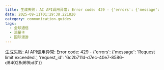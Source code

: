 ```yaml
---
title: 生成失败: AI API调用异常: Error code: 429 - {'errors': {'message': 'Request limit exceeded.', 'request_id': '8e4a6510-daef-4ce7-a49e-0f816a198427'}}
date: 2025-09-11T01:29:38.221820
category: communication-guides
tags:
  - 全球通信
  - 流量卡
  - 国际漫游
---
```


生成失败: AI API调用异常: Error code: 429 - {'errors': {'message': 'Request limit exceeded.', 'request_id': '6c2b711d-d7ec-40e7-8586-d64028d69bd3'}}